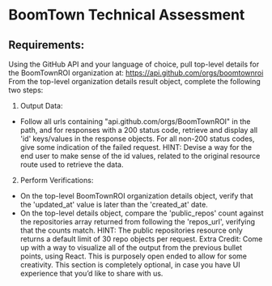 # BoomTown Technical Assessment

## Requirements:
Using the GitHub API and your language of choice, pull top-level details for the BoomTownROI organization at:
https://api.github.com/orgs/boomtownroi
From the top-level organization details result object, complete the following two steps:
1. Output Data:

- Follow all urls containing &quot;api.github.com/orgs/BoomTownROI&quot; in the path, and for responses
with a 200 status code, retrieve and display all &#39;id&#39; keys/values in the response objects. For all
non-200 status codes, give some indication of the failed request. HINT: Devise a way for the end
user to make sense of the id values, related to the original resource route used to retrieve the data.

2. Perform Verifications:
- On the top-level BoomTownROI organization details object, verify that the &#39;updated_at&#39; value
is later than the &#39;created_at&#39; date.
- On the top-level details object, compare the &#39;public_repos&#39; count against the repositories array
returned from following the &#39;repos_url&#39;, verifying that the counts match. HINT: The public
repositories resource only returns a default limit of 30 repo objects per request.
Extra Credit: Come up with a way to visualize all of the output from the previous bullet points,
using React. This is purposely open ended to allow for some creativity. This section is
completely optional, in case you have UI experience that you’d like to share with us.